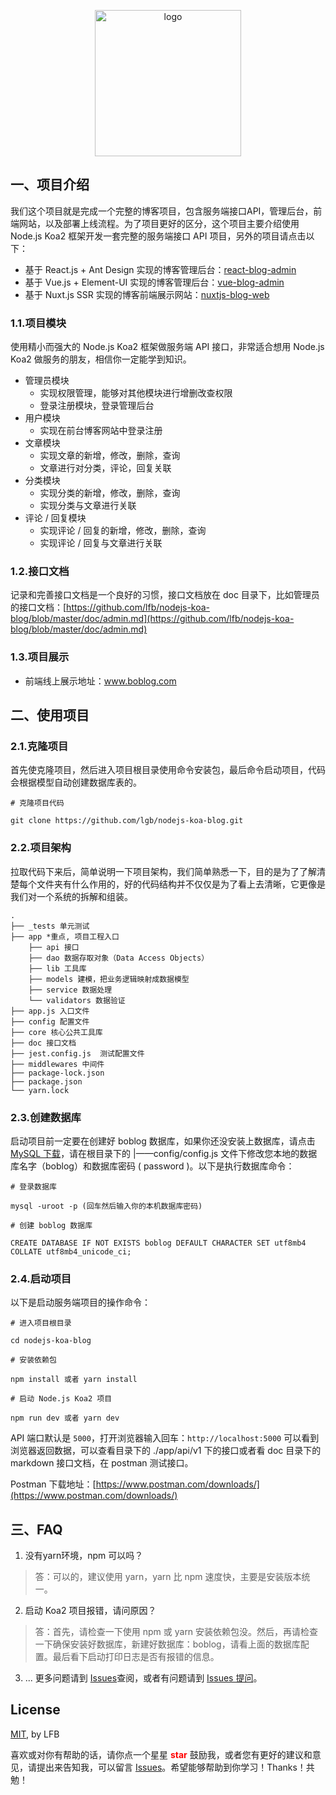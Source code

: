 
<p align="center"><a href="http://www.boblog.com" target="_blank" rel="noopener noreferrer"><img width="234" src="https://cdn.boblog.com/boblog.png" alt="logo"></a></p>

## 一、项目介绍
我们这个项目就是完成一个完整的博客项目，包含服务端接口API，管理后台，前端网站，以及部署上线流程。为了项目更好的区分，这个项目主要介绍使用 Node.js Koa2 框架开发一套完整的服务端接口 API 项目，另外的项目请点击以下：

- 基于 React.js + Ant Design 实现的博客管理后台：[react-blog-admin](https://github.com/lfb/react-blog-admin)
- 基于 Vue.js + Element-UI 实现的博客管理后台：[vue-blog-admin](https://github.com/lfb/vue-blog-admin)
- 基于 Nuxt.js SSR 实现的博客前端展示网站：[nuxtjs-blog-web](https://github.com/lfb/nuxtjs-blog-web)

### 1.1.项目模块
使用精小而强大的 Node.js Koa2 框架做服务端 API 接口，非常适合想用 Node.js Koa2 做服务的朋友，相信你一定能学到知识。

- 管理员模块
    - 实现权限管理，能够对其他模块进行增删改查权限
    - 登录注册模块，登录管理后台
- 用户模块
    - 实现在前台博客网站中登录注册
- 文章模块
    - 实现文章的新增，修改，删除，查询
    - 文章进行对分类，评论，回复关联
- 分类模块
    - 实现分类的新增，修改，删除，查询
    - 实现分类与文章进行关联
- 评论 / 回复模块
    - 实现评论 / 回复的新增，修改，删除，查询
    - 实现评论 / 回复与文章进行关联

### 1.2.接口文档
记录和完善接口文档是一个良好的习惯，接口文档放在 doc 目录下，比如管理员的接口文档：[https://github.com/lfb/nodejs-koa-blog/blob/master/doc/admin.md](https://github.com/lfb/nodejs-koa-blog/blob/master/doc/admin.md)

### 1.3.项目展示
- 前端线上展示地址：www.boblog.com

## 二、使用项目
### 2.1.克隆项目
首先使克隆项目，然后进入项目根目录使用命令安装包，最后命令启动项目，代码会根据模型自动创建数据库表的。
```
# 克隆项目代码

git clone https://github.com/lgb/nodejs-koa-blog.git
```


### 2.2.项目架构
拉取代码下来后，简单说明一下项目架构，我们简单熟悉一下，目的是为了了解清楚每个文件夹有什么作用的，好的代码结构并不仅仅是为了看上去清晰，它更像是我们对一个系统的拆解和组装。

```iterm2
.
├── _tests 单元测试
├── app *重点, 项目工程入口
    ├── api 接口
    ├── dao 数据存取对象（Data Access Objects）
    ├── lib 工具库
    ├── models 建模，把业务逻辑映射成数据模型
    ├── service 数据处理
    └── validators 数据验证
├── app.js 入口文件
├── config 配置文件
├── core 核心公共工具库
├── doc 接口文档
├── jest.config.js  测试配置文件
├── middlewares 中间件
├── package-lock.json
├── package.json
└── yarn.lock
```

### 2.3.创建数据库

启动项目前一定要在创建好 boblog 数据库，如果你还没安装上数据库，请点击[MySQL 下载](https://dev.mysql.com/downloads/mysql/)，请在根目录下的 |——config/config.js 文件下修改您本地的数据库名字（boblog）和数据库密码 ( password )。以下是执行数据库命令：

```
# 登录数据库

mysql -uroot -p (回车然后输入你的本机数据库密码)

# 创建 boblog 数据库

CREATE DATABASE IF NOT EXISTS boblog DEFAULT CHARACTER SET utf8mb4 COLLATE utf8mb4_unicode_ci;
```


### 2.4.启动项目
以下是启动服务端项目的操作命令：
```
# 进入项目根目录

cd nodejs-koa-blog

# 安装依赖包

npm install 或者 yarn install

# 启动 Node.js Koa2 项目

npm run dev 或者 yarn dev

```

API 端口默认是 `5000`，打开浏览器输入回车：`http://localhost:5000` 可以看到浏览器返回数据，可以查看目录下的 ./app/api/v1 下的接口或者看 doc 目录下的 markdown 接口文档，在 postman 测试接口。

Postman 下载地址：[https://www.postman.com/downloads/](https://www.postman.com/downloads/)


## 三、FAQ
1. 没有yarn环境，npm 可以吗？
> 答：可以的，建议使用 yarn，yarn 比 npm 速度快，主要是安装版本统一。

2. 启动 Koa2 项目报错，请问原因？
> 答：首先，请检查一下使用 npm 或 yarn 安装依赖包没。然后，再请检查一下确保安装好数据库，新建好数据库：boblog，请看上面的数据库配置。最后看下启动打印日志是否有报错的信息。
3. ... 更多问题请到 [Issues](https://github.com/lfb/nodejs-koa-blog/issues)查阅，或者有问题请到 [Issues 提问](https://github.com/lfb/nodejs-koa-blog/issues/new)。


## License
[MIT](https://github.com/lfb/nodejs-koa-blog/blob/master/LICENSE), by LFB

喜欢或对你有帮助的话，请你点一个星星 <strong style='color:red;'>star</strong> 鼓励我，或者您有更好的建议和意见，请提出来告知我，可以留言 [Issues](https://github.com/lfb/nodejs-koa-blog/issues/new)。希望能够帮助到你学习！Thanks！共勉！


